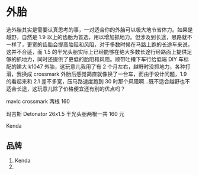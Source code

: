 # 外胎

<!--
create time: 2015-09-06 23:22:25
Author: amoblin

This file is created by Marboo<http://marboo.io> template file $MARBOO_HOME/.media/starts/default.md
本文件由 Marboo<http://marboo.io> 模板文件 $MARBOO_HOME/.media/starts/default.md 创建
-->

选外胎其实是需要认真思考的事，一对适合你的外胎可以极大地节省体力。如果是越野，自然是 1.9 以上的齿胎为首选，用以增加抓地力。但涉及到长途，思路就不一样了，更宽的齿胎会提高胎阻和风阻，对于多数时候在马路上跑的长途车来说，这并不合适，而 1.5 的半光头胎实际上已经能够在绝大多数长途行经路面上提供足够的抓地力，同时还提供了更低的胎阻和风阻。顺带吐槽下车行给低端 DIY 车标配的建大 k1047 外胎，这玩意儿我用了有 2 个月左右，越野时没抓地力，各种打滑，我换成 crossmark 外胎后感觉简直就像换了一台车，而由于设计问题，1.9 的看起来和 2.1 差不多宽，压马路速度跑到 30 时那个风阻啊...既不适合越野也不适合长途，这玩意儿除了价格便宜还有别的优点吗？

mavic crossmark 两根 160

玛吉斯 Detonator 26x1.5 半光头胎两根一共 160 元

Kenda 

## 品牌

1. Kenda
2. 
